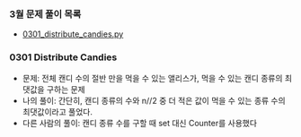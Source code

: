 ### 3월 문제 풀이 목록
- [0301_distribute_candies.py]()

### 0301 Distribute Candies
- 문제: 전체 캔디 수의 절반 만을 먹을 수 있는 앨리스가, 먹을 수 있는 캔디 종류의 최댓값을 구하는 문제
- 나의 풀이: 간단히, 캔디 종류의 수와 n//2 중 더 적은 값이 먹을 수 있는 종류 수의 최댓값이라고 풀었다.
- 다른 사람의 풀이: 캔디 종류 수를 구할 때 set 대신 Counter를 사용했다

